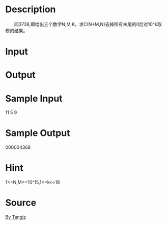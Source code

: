 
# Description

<div class="content"><p>　　同3738,即给出三个数字N,M,K，求C(N+M,N)去掉所有末尾的0后对10^k取模的结果。</p></div>

# Input

<div class="content"></div>

# Output

<div class="content"></div>

# Sample Input

<div class="content"><span class="sampledata">11 5 9</span></div>

# Sample Output

<div class="content"><span class="sampledata">000004368</span></div>

# Hint

<div class="content"><p></p><p>1&lt;=N,M&lt;=10^15,1&lt;=k&lt;=18</p><p></p></div>

# Source

<div class="content"><p><a href="problemset.php?search=By Tangjz">By Tangjz</a></p></div>

